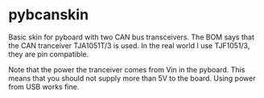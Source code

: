 pybcanskin
==========

Basic skin for pyboard with two CAN bus transceivers.
The BOM says that the CAN tranceiver TJA1051T/3 is used.
In the real world I use TJF1051/3, they are pin compatible.

Note that the power the tranceiver comes from Vin in 
the pyboard. This means that you should not supply more than 
5V to the board. Using power from USB works fine. 
